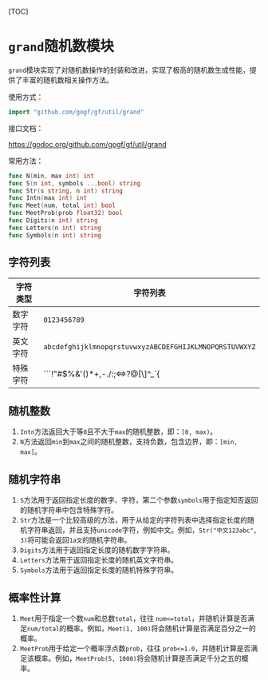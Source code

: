[TOC]

# `grand`随机数模块

`grand`模块实现了对随机数操作的封装和改进，实现了极高的随机数生成性能，提供了丰富的随机数相关操作方法。

使用方式：
```go
import "github.com/gogf/gf/util/grand"
```

接口文档： 

https://godoc.org/github.com/gogf/gf/util/grand

常用方法：
```go
func N(min, max int) int
func S(n int, symbols ...bool) string
func Str(s string, n int) string
func Intn(max int) int
func Meet(num, total int) bool
func MeetProb(prob float32) bool
func Digits(n int) string
func Letters(n int) string
func Symbols(n int) string
```

## 字符列表

|字符类型|字符列表
|---|---
|数字字符  |`0123456789`
|英文字符  |`abcdefghijklmnopqrstuvwxyzABCDEFGHIJKLMNOPQRSTUVWXYZ`
|特殊字符  | ```!\"#$%&'()*+,-./:;<=>?@[\\]^_`{|}~```


## 随机整数

1. `Intn`方法返回大于等`0`且不大于`max`的随机整数，即：`[0, max)`。
1. `N`方法返回`min`到`max`之间的随机整数，支持负数，包含边界，即：`[min, max]`。

## 随机字符串

1. `S`方法用于返回指定长度的数字、字符，第二个参数`symbols`用于指定知否返回的随机字符串中包含特殊字符。
1. `Str`方法是一个比较高级的方法，用于从给定的字符列表中选择指定长度的随机字符串返回，并且支持`unicode`字符，例如中文。例如，`Str("中文123abc", 3)`将可能会返回`1a文`的随机字符串。
1. `Digits`方法用于返回指定长度的随机数字字符串。
1. `Letters`方法用于返回指定长度的随机英文字符串。
1. `Symbols`方法用于返回指定长度的随机特殊字符串。

## 概率性计算

1. `Meet`用于指定一个数`num`和总数`total`，往往 `num<=total`，并随机计算是否满足`num/total`的概率。例如，`Meet(1, 100)`将会随机计算是否满足百分之一的概率。
1. `MeetProb`用于给定一个概率浮点数`prob`，往往 `prob<=1.0`，并随机计算是否满足该概率。例如，`MeetProb(5, 1000)`将会随机计算是否满足千分之五的概率。














